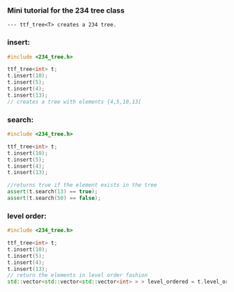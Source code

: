 ### Mini tutorial for the 234 tree class
    --- ttf_tree<T> creates a 234 tree.

### **insert**:
```cpp
#include <234_tree.h>

ttf_tree<int> t;
t.insert(10);
t.insert(5);
t.insert(4);
t.insert(13);
// creates a tree with elements {4,5,10,13[
```

### **search**:
```cpp
#include <234_tree.h>

ttf_tree<int> t;
t.insert(10);
t.insert(5);
t.insert(4);
t.insert(13);

//returns true if the element exists in the tree
assert(t.search(13) == true);
assert(t.search(50) == false);
```

### **level order**:
```cpp
#include <234_tree.h>

ttf_tree<int> t;
t.insert(10);
t.insert(5);
t.insert(4);
t.insert(13);
// return the elements in level order fashion
std::vector<std::vector<std::vector<int> > > level_ordered = t.level_order();
```
